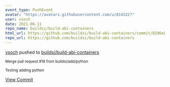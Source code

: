 ```yaml
---
event_type: PushEvent
avatar: "https://avatars.githubusercontent.com/u/814322?"
user: vsoch
date: 2021-06-11
repo_name: buildsi/build-abi-containers
html_url: https://github.com/buildsi/build-abi-containers/commit/8296e80a36b1c4b15a9f391c9deaa13c0ddb67a7
repo_url: https://github.com/buildsi/build-abi-containers
---
```


<a href='https://github.com/vsoch' target='_blank'>vsoch</a> pushed to <a href='https://github.com/buildsi/build-abi-containers' target='_blank'>buildsi/build-abi-containers</a>

<small>Merge pull request #18 from buildsi/add/python

Testing adding python</small>

<a href='https://github.com/buildsi/build-abi-containers/commit/8296e80a36b1c4b15a9f391c9deaa13c0ddb67a7' target='_blank'>View Commit</a>